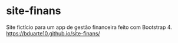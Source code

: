# site-finans
Site fictício para um app de gestão financeira feito com Bootstrap 4.
https://bduarte10.github.io/site-finans/
